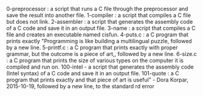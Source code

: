 0-preprocessor : a script that runs a C file through the preprocessor and save the result into another file. 1-compiler : a script that compiles a C file but does not link. 2-assembler : a script that generates the assembly code of a C code and save it in an output file. 3-name : a script that compiles a C file and creates an executable named cisfun. 4-puts.c : a C program that prints exactly "Programming is like building a multilingual puzzle, followed by a new line. 5-printf.c : a C program that prints exactly with proper grammar, but the outcome is a piece of art,, followed by a new line. 6-size.c : a C program that prints the size of various types on the computer it is compiled and run on. 100-intel - a script that generates the assembly code (Intel syntax) of a C code and save it in an output file. 101-quote : a C program that prints exactly and that piece of art is useful" - Dora Korpar, 2015-10-19, followed by a new line, to the standard rd error
